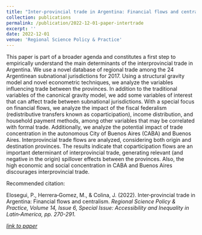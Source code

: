 ```yaml
---
title: "Inter‐provincial trade in Argentina: Financial flows and centralism"
collection: publications
permalink: /publication/2022-12-01-paper-intertrade
excerpt: ''
date: 2022-12-01
venue: 'Regional Science Policy & Practice'
---
```


This paper is part of a broader agenda and constitutes a first step to empirically understand the main determinants of the interprovincial trade in Argentina. We use a novel database of regional trade among the 24 Argentinean subnational jurisdictions for 2017. Using a structural gravity model and novel econometric techniques, we analyze the variables influencing trade between the provinces. In addition to the traditional variables of the canonical gravity model, we add some variables of interest that can affect trade between subnational jurisdictions. With a special focus on financial flows, we analyze the impact of the fiscal federalism (redistributive transfers known as coparticipation), income distribution, and household payment methods, among other variables that may be correlated with formal trade. Additionally, we analyze the potential impact of trade concentration in the autonomous City of Buenos Aires (CABA) and Buenos Aires. Interprovincial trade flows are analyzed, considering both origin and destination provinces. The results indicate that coparticipation flows are an important determinant of interprovincial trade, generating relevant (and negative in the origin) spillover effects between the provinces. Also, the high economic and social concentration in CABA and Buenos Aires discourages interprovincial trade.

Recommended citation: 

Elosegui, P., Herrera‐Gomez, M., & Colina, J. (2022). Inter‐provincial trade in Argentina: Financial flows and centralism. <i>Regional Science Policy & Practice<i>, Volume 14, Issue 6, Special Issue: Accessibility and Inequality in Latin‐America, pp. 270-291.

[link to paper](https://rsaiconnect.onlinelibrary.wiley.com/doi/abs/10.1111/rsp3.12507)
